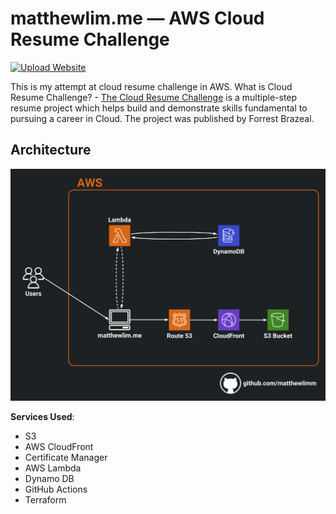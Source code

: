 # matthewlim.me — AWS Cloud Resume Challenge

[![Upload Website](https://github.com/matthewlimm/matthewlim.me/actions/workflows/front-end-CICD.yml/badge.svg)](https://github.com/matthewlimm/matthewlim.me/actions/workflows/front-end-CICD.yml)

This is my attempt at cloud resume challenge in AWS.
What is Cloud Resume Challenge? - [The Cloud Resume Challenge](https://cloudresumechallenge.dev/) is a multiple-step resume project which helps build and demonstrate skills fundamental to pursuing a career in Cloud. The project was published by Forrest Brazeal.

## Architecture

![Architecture Diagram](img/matthewlim-architecture.png)

**Services Used**:

- S3
- AWS CloudFront
- Certificate Manager
- AWS Lambda
- Dynamo DB
- GitHub Actions
- Terraform
